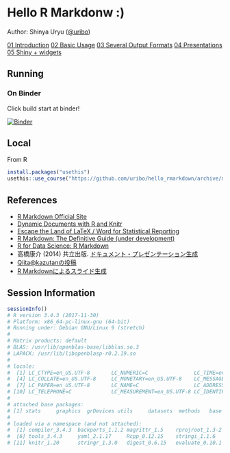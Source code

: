 Hello R Markdonw :)
===================

Author: Shinya Uryu ([@uribo](https://github.com/uribo))

[01 Introduction](01_hello.Rmd)
[02 Basic Usage](02_basic.Rmd)
[03 Several Output Formats]()
[04 Presentations]()
[05 Shiny + widgets]()

## Running

### On Binder

Click build start at binder!

[![Binder](http://mybinder.org/badge.svg)](https://mybinder.org/v2/gh/uribo/hello_rmarkdown/master)

## Local

From R

```r
install.packages("usethis")
usethis::use_course("https://github.com/uribo/hello_rmarkdown/archive/master.zip")
```

## References

- [R Markdown Official Site](http://rmarkdown.rstudio.com/index.html)
- [Dynamic Documents with R and Knitr](https://github.com/yihui/knitr-book)
- [Escape the Land of LaTeX / Word for Statistical Reporting](https://github.com/rstudio/webinars/blob/master/13-R-Markdown-Ecosystem/13-R-Markdown-Ecosystem.pdf)
- [R Markdown: The Definitive Guide (under development)
](https://github.com/rstudio/rmarkdown-book)
- [R for Data Science: R Markdown](http://r4ds.had.co.nz/r-markdown.html)
- 高橋康介 (2014) 共立出版. [ドキュメント・プレゼンテーション生成](http://www.kyoritsu-pub.co.jp/bookdetail/9784320123724)
- [Qiita\@kazutanの投稿](https://qiita.com/kazutan)
- [R Markdownによるスライド生成](https://kazutan.github.io/SappoRoR6/rmd_slide.html#/)

## Session Information

```r
sessionInfo()
# R version 3.4.3 (2017-11-30)
# Platform: x86_64-pc-linux-gnu (64-bit)
# Running under: Debian GNU/Linux 9 (stretch)
# 
# Matrix products: default
# BLAS: /usr/lib/openblas-base/libblas.so.3
# LAPACK: /usr/lib/libopenblasp-r0.2.19.so
# 
# locale:
#  [1] LC_CTYPE=en_US.UTF-8       LC_NUMERIC=C               LC_TIME=en_US.UTF-8       
#  [4] LC_COLLATE=en_US.UTF-8     LC_MONETARY=en_US.UTF-8    LC_MESSAGES=C             
#  [7] LC_PAPER=en_US.UTF-8       LC_NAME=C                  LC_ADDRESS=C              
# [10] LC_TELEPHONE=C             LC_MEASUREMENT=en_US.UTF-8 LC_IDENTIFICATION=C       
# 
# attached base packages:
# [1] stats     graphics  grDevices utils     datasets  methods   base     
# 
# loaded via a namespace (and not attached):
#  [1] compiler_3.4.3  backports_1.1.2 magrittr_1.5    rprojroot_1.3-2 htmltools_0.3.6
#  [6] tools_3.4.3     yaml_2.1.17     Rcpp_0.12.15    stringi_1.1.6   rmarkdown_1.8  
# [11] knitr_1.20      stringr_1.3.0   digest_0.6.15   evaluate_0.10.1
```
